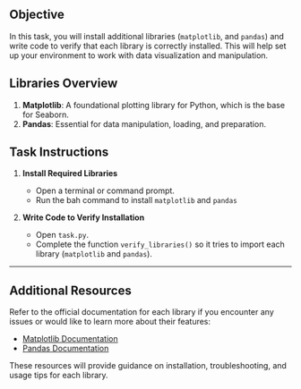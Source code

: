 ## Objective
In this task, you will install additional libraries (`matplotlib`, and `pandas`) and write code to verify that each library is correctly installed. This will help set up your environment to work with data visualization and manipulation.

## Libraries Overview

1. **Matplotlib**: A foundational plotting library for Python, which is the base for Seaborn.
3. **Pandas**: Essential for data manipulation, loading, and preparation.

## Task Instructions

1. **Install Required Libraries**
   - Open a terminal or command prompt.
   - Run the bah command to install `matplotlib` and `pandas`

2. **Write Code to Verify Installation**
   - Open `task.py`.
   - Complete the function `verify_libraries()` so it tries to import each library (`matplotlib` and `pandas`).
---

## Additional Resources

Refer to the official documentation for each library if you encounter any issues or would like to learn more about their features:

- [Matplotlib Documentation](https://matplotlib.org/stable/users/explain/quick_start.html)
- [Pandas Documentation](https://pandas.pydata.org/pandas-docs/stable/getting_started/index.html)

These resources will provide guidance on installation, troubleshooting, and usage tips for each library.